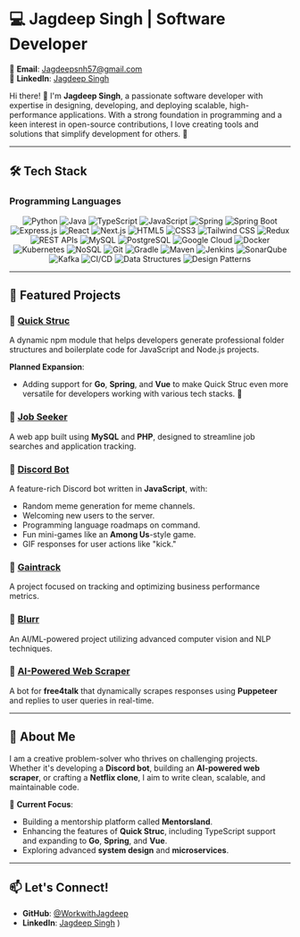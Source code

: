 # 💻 Jagdeep Singh | Software Developer  

📧 **Email**: [Jagdeepsnh57@gmail.com](mailto:Jagdeepsnh57@gmail.com)  
🔗 **LinkedIn**: [Jagdeep Singh](https://linkedin.com/in/jagdeep56)  

Hi there! 👋 I'm **Jagdeep Singh**, a passionate software developer with expertise in designing, developing, and deploying scalable, high-performance applications. With a strong foundation in programming and a keen interest in open-source contributions, I love creating tools and solutions that simplify development for others. 🚀  

---

## 🛠️ Tech Stack  

### Programming Languages  
<p align="center">
  <img src="https://img.shields.io/badge/Python-3776AB?style=for-the-badge&logo=python&logoColor=white" alt="Python" />
  <img src="https://img.shields.io/badge/Java-007396?style=for-the-badge&logo=java&logoColor=white" alt="Java" />
  <img src="https://img.shields.io/badge/TypeScript-3178C6?style=for-the-badge&logo=typescript&logoColor=white" alt="TypeScript" />
  <img src="https://img.shields.io/badge/JavaScript-F7DF1E?style=for-the-badge&logo=javascript&logoColor=black" alt="JavaScript" />
 <img src="https://img.shields.io/badge/Spring-6DB33F?style=for-the-badge&logo=spring&logoColor=white" alt="Spring" />
  <img src="https://img.shields.io/badge/Spring%20Boot-6DB33F?style=for-the-badge&logo=spring-boot&logoColor=white" alt="Spring Boot" />
  <img src="https://img.shields.io/badge/Express.js-000000?style=for-the-badge&logo=express&logoColor=white" alt="Express.js" />
  <img src="https://img.shields.io/badge/React-61DAFB?style=for-the-badge&logo=react&logoColor=black" alt="React" />
  <img src="https://img.shields.io/badge/Next.js-000000?style=for-the-badge&logo=nextdotjs&logoColor=white" alt="Next.js" />
  <img src="https://img.shields.io/badge/HTML5-E34F26?style=for-the-badge&logo=html5&logoColor=white" alt="HTML5" />
  <img src="https://img.shields.io/badge/CSS3-1572B6?style=for-the-badge&logo=css3&logoColor=white" alt="CSS3" />
  <img src="https://img.shields.io/badge/Tailwind%20CSS-06B6D4?style=for-the-badge&logo=tailwindcss&logoColor=white" alt="Tailwind CSS" />
  <img src="https://img.shields.io/badge/Redux-764ABC?style=for-the-badge&logo=redux&logoColor=white" alt="Redux" />
   <img src="https://img.shields.io/badge/REST%20APIs-007396?style=for-the-badge&logo=rest&logoColor=white" alt="REST APIs" />
  <img src="https://img.shields.io/badge/MySQL-4479A1?style=for-the-badge&logo=mysql&logoColor=white" alt="MySQL" />
  <img src="https://img.shields.io/badge/PostgreSQL-336791?style=for-the-badge&logo=postgresql&logoColor=white" alt="PostgreSQL" />
 <img src="https://img.shields.io/badge/Google%20Cloud-4285F4?style=for-the-badge&logo=google-cloud&logoColor=white" alt="Google Cloud" />
  <img src="https://img.shields.io/badge/Docker-2496ED?style=for-the-badge&logo=docker&logoColor=white" alt="Docker" />
  <img src="https://img.shields.io/badge/Kubernetes-326CE5?style=for-the-badge&logo=kubernetes&logoColor=white" alt="Kubernetes" />
  <img src="https://img.shields.io/badge/NoSQL-4DB33D?style=for-the-badge&logo=mongodb&logoColor=white" alt="NoSQL" />

 <img src="https://img.shields.io/badge/Git-F05032?style=for-the-badge&logo=git&logoColor=white" alt="Git" />
  <img src="https://img.shields.io/badge/Gradle-02303A?style=for-the-badge&logo=gradle&logoColor=white" alt="Gradle" />
  <img src="https://img.shields.io/badge/Maven-C71A36?style=for-the-badge&logo=apache-maven&logoColor=white" alt="Maven" />
  <img src="https://img.shields.io/badge/Jenkins-D24939?style=for-the-badge&logo=jenkins&logoColor=white" alt="Jenkins" />
  <img src="https://img.shields.io/badge/SonarQube-4E9BCD?style=for-the-badge&logo=sonarqube&logoColor=white" alt="SonarQube" />
   <img src="https://img.shields.io/badge/Kafka-231F20?style=for-the-badge&logo=apache-kafka&logoColor=white" alt="Kafka" />
  <img src="https://img.shields.io/badge/CI%2FCD-0A9AC9?style=for-the-badge&logo=github-actions&logoColor=white" alt="CI/CD" />
  <img src="https://img.shields.io/badge/Data%20Structures-000000?style=for-the-badge&logo=leetcode&logoColor=white" alt="Data Structures" />
  <img src="https://img.shields.io/badge/Design%20Patterns-007ACC?style=for-the-badge&logo=blueprint&logoColor=white" alt="Design Patterns" /></p>
  


---

## 🌟 Featured Projects  

### 🔹 [Quick Struc](https://github.com/WorkwithJagdeep/Quick-Struc)  
A dynamic npm module that helps developers generate professional folder structures and boilerplate code for JavaScript and Node.js projects.  

**Planned Expansion**:  
- Adding support for **Go**, **Spring**, and **Vue** to make Quick Struc even more versatile for developers working with various tech stacks. 🚀  

### 🔹 [Job Seeker](https://github.com/CodeWithJagdeep/Job-search-portal)  
A web app built using **MySQL** and **PHP**, designed to streamline job searches and application tracking.  

### 🔹 [Discord Bot](https://github.com/CodeWithJagdeep/obu_discordBot)  
A feature-rich Discord bot written in **JavaScript**, with:  
- Random meme generation for meme channels.  
- Welcoming new users to the server.  
- Programming language roadmaps on command.  
- Fun mini-games like an **Among Us**-style game.  
- GIF responses for user actions like "kick."  

### 🔹 [Gaintrack](https://github.com/CodeWithJagdeep/gaintrack)  
A project focused on tracking and optimizing business performance metrics.  

### 🔹 [Blurr](https://github.com/CodeWithJagdeep/blurr)  
An AI/ML-powered project utilizing advanced computer vision and NLP techniques.  

### 🔹 [AI-Powered Web Scraper](https://github.com/CodeWithJagdeep/FFTBot)  
A bot for **free4talk** that dynamically scrapes responses using **Puppeteer** and replies to user queries in real-time.  

---

## 📖 About Me  
I am a creative problem-solver who thrives on challenging projects. Whether it's developing a **Discord bot**, building an **AI-powered web scraper**, or crafting a **Netflix clone**, I aim to write clean, scalable, and maintainable code.  

🎯 **Current Focus**:  
- Building a mentorship platform called **Mentorsland**.  
- Enhancing the features of **Quick Struc**, including TypeScript support and expanding to **Go**, **Spring**, and **Vue**.  
- Exploring advanced **system design** and **microservices**.  

---

## 📫 Let's Connect!  

- **GitHub**: [@WorkwithJagdeep](https://github.com/WorkwithJagdeep)  
- **LinkedIn**: [Jagdeep Singh](https://linkedin.com/in/jagdeep56)  )  
